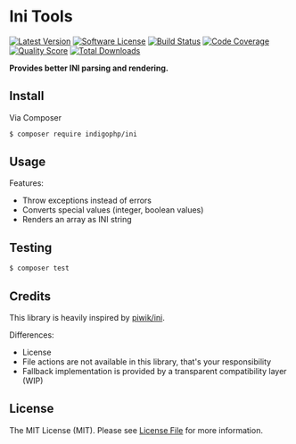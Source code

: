 # Ini Tools

[![Latest Version](https://img.shields.io/github/release/indigophp/ini.svg?style=flat-square)](https://github.com/indigophp/ini/releases)
[![Software License](https://img.shields.io/badge/license-MIT-brightgreen.svg?style=flat-square)](LICENSE)
[![Build Status](https://img.shields.io/travis/indigophp/ini.svg?style=flat-square)](https://travis-ci.org/indigophp/ini)
[![Code Coverage](https://img.shields.io/scrutinizer/coverage/g/indigophp/ini.svg?style=flat-square)](https://scrutinizer-ci.com/g/indigophp/ini)
[![Quality Score](https://img.shields.io/scrutinizer/g/indigophp/ini.svg?style=flat-square)](https://scrutinizer-ci.com/g/indigophp/ini)
[![Total Downloads](https://img.shields.io/packagist/dt/indigophp/ini.svg?style=flat-square)](https://packagist.org/packages/indigophp/ini)

**Provides better INI parsing and rendering.**


## Install

Via Composer

``` bash
$ composer require indigophp/ini
```

## Usage

Features:

- Throw exceptions instead of errors
- Converts special values (integer, boolean values)
- Renders an array as INI string


## Testing

``` bash
$ composer test
```


## Credits

This library is heavily inspired by [piwik/ini](https://github.com/piwik/component-ini).

Differences:

- License
- File actions are not available in this library, that's your responsibility
- Fallback implementation is provided by a transparent compatibility layer (WIP)


## License

The MIT License (MIT). Please see [License File](LICENSE) for more information.
